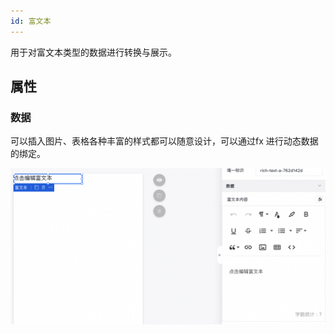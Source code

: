 ```yaml
---
id: 富文本
---
```


用于对富文本类型的数据进行转换与展示。

## 属性

### 数据

可以插入图片、表格各种丰富的样式都可以随意设计，可以通过fx 进行动态数据的绑定。

![image.png](/img/移动应用/组件/rich-text-1.png)

